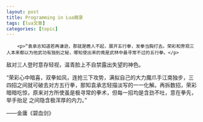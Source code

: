 ```yaml
---
layout: post
title: Programming in Lua摘录 
tags: [lua文章]
categories: [topic]
---
```



      
      

      
        <p>“袁承志知道若再谦逊，那就是瞧人不起，展开五行拳，发拳当胸打去。荣彩和旁观三人本来都以为他武功有独到之秘，哪知使出来的竟是武林中最寻常不过的五行拳。</p>
<p>敌对三人登时意存轻视，温青脸上不自禁露出失望的神色。</p>
<p>“荣彩心中暗喜，双拳如风，连抢三下攻势，满拟自己的大力魔爪手江南独步，三四招之间就可破去对方五行拳，那知袁承志轻描淡写的一一化解。再拆数招，荣彩暗暗吃惊，原来对方所使虽是极寻常的拳术，但每一招均是含劲不吐，意在拳先，举手抬足 之间隐含极浑厚的内力。”</p>
<p>——金庸《碧血剑》</p>